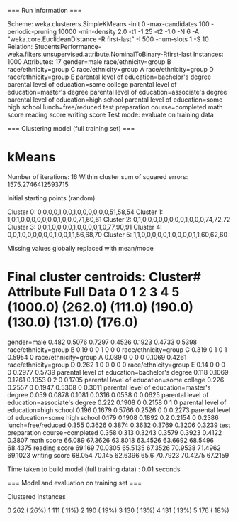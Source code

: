 === Run information ===

Scheme:       weka.clusterers.SimpleKMeans -init 0 -max-candidates 100 -periodic-pruning 10000 -min-density 2.0 -t1 -1.25 -t2 -1.0 -N 6 -A "weka.core.EuclideanDistance -R first-last" -I 500 -num-slots 1 -S 10
Relation:     StudentsPerformance-weka.filters.unsupervised.attribute.NominalToBinary-Rfirst-last
Instances:    1000
Attributes:   17
              gender=male
              race/ethnicity=group B
              race/ethnicity=group C
              race/ethnicity=group A
              race/ethnicity=group D
              race/ethnicity=group E
              parental level of education=bachelor's degree
              parental level of education=some college
              parental level of education=master's degree
              parental level of education=associate's degree
              parental level of education=high school
              parental level of education=some high school
              lunch=free/reduced
              test preparation course=completed
              math score
              reading score
              writing score
Test mode:    evaluate on training data


=== Clustering model (full training set) ===


kMeans
======

Number of iterations: 16
Within cluster sum of squared errors: 1575.2746412593715

Initial starting points (random):

Cluster 0: 0,0,0,0,1,0,0,1,0,0,0,0,0,0,51,58,54
Cluster 1: 1,0,1,0,0,0,0,0,0,0,1,0,0,0,71,60,61
Cluster 2: 0,1,0,0,0,0,0,0,0,0,1,0,0,0,74,72,72
Cluster 3: 0,0,1,0,0,0,0,1,0,0,0,0,1,0,77,90,91
Cluster 4: 0,0,1,0,0,0,0,0,0,1,0,0,1,1,56,68,70
Cluster 5: 1,1,0,0,0,0,0,1,0,0,0,0,1,1,60,62,60

Missing values globally replaced with mean/mode

Final cluster centroids:
                                                              Cluster#
Attribute                                         Full Data          0          1          2          3          4          5
                                                   (1000.0)    (262.0)    (111.0)    (190.0)    (130.0)    (131.0)    (176.0)
=============================================================================================================================
gender=male                                           0.482     0.5076     0.7297     0.4526     0.1923     0.4733     0.5398
race/ethnicity=group B                                 0.19          0          0          1          0          0          0
race/ethnicity=group C                                0.319          0          1          0          1     0.5954          0
race/ethnicity=group A                                0.089          0          0          0          0     0.1069     0.4261
race/ethnicity=group D                                0.262          1          0          0          0          0          0
race/ethnicity=group E                                 0.14          0          0          0          0     0.2977     0.5739
parental level of education=bachelor's degree         0.118     0.1069     0.1261     0.1053        0.2          0     0.1705
parental level of education=some college              0.226     0.2557          0     0.1947     0.5308          0     0.3011
parental level of education=master's degree           0.059     0.0878     0.1081     0.0316     0.0538          0     0.0625
parental level of education=associate's degree        0.222     0.1908          0     0.2158          0          1          0
parental level of education=high school               0.196     0.1679     0.5766     0.2526          0          0     0.2273
parental level of education=some high school          0.179     0.1908     0.1892        0.2     0.2154          0     0.2386
lunch=free/reduced                                    0.355     0.3626     0.3874     0.3632     0.3769     0.3206     0.3239
test preparation course=completed                     0.358      0.313     0.3243     0.3579     0.3923     0.4122     0.3807
math score                                           66.089    67.3626    63.8018    63.4526    63.6692    68.5496    68.4375
reading score                                        69.169    70.0305    65.5135    67.3526    70.9538    71.4962    69.1023
writing score                                        68.054     70.145    62.6396       65.6    70.7923    70.4275    67.2159




Time taken to build model (full training data) : 0.01 seconds

=== Model and evaluation on training set ===

Clustered Instances

0      262 ( 26%)
1      111 ( 11%)
2      190 ( 19%)
3      130 ( 13%)
4      131 ( 13%)
5      176 ( 18%)

